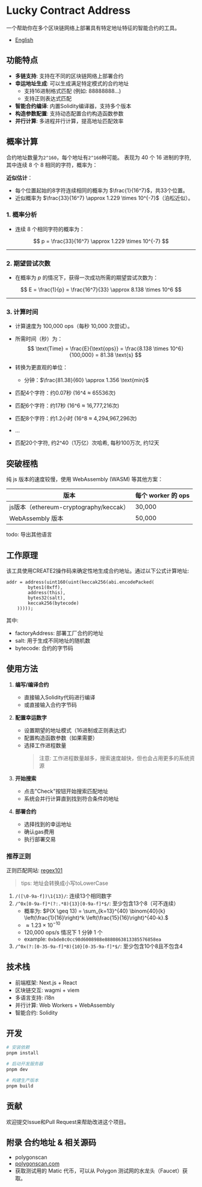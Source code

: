 # Lucky Contract Address

一个帮助你在多个区块链网络上部署具有特定地址特征的智能合约的工具。

- [English](./README_EN.md)

## 功能特点

- **多链支持**: 支持在不同的区块链网络上部署合约
- **幸运地址生成**: 可以生成满足特定模式的合约地址
  - 支持16进制格式匹配 (例如: 88888888...)
  - 支持正则表达式匹配
- **智能合约编译**: 内置Solidity编译器，支持多个版本
- **构造参数配置**: 支持动态配置合约构造函数参数
- **并行计算**: 多进程并行计算，提高地址匹配效率

## 概率计算

合约地址数量为`2^160`，每个地址有`2^160`种可能。
表现为 40 个 16 进制的字符,
其中连续 8 个 8 相同的字符，概率为：

**近似估计**：

- 每个位置起始的8字符连续相同的概率为 $\frac{1}{16^7}$，共33个位置。
- 近似概率为 $\frac{33}{16^7} \approx 1.229 \times 10^{-7}$（泊松近似）。

### 1. **概率分析**

- 连续 8 个相同字符的概率为：

$$
p = \frac{33}{16^7} \approx 1.229 \times 10^{-7}
$$

---

### 2. **期望尝试次数**

- 在概率为 $p$ 的情况下，获得一次成功所需的期望尝试次数为：

$$
E = \frac{1}{p} = \frac{16^7}{33} \approx 8.138 \times 10^6
$$

---

### 3. **计算时间**

- 计算速度为 100,000 ops（每秒 10,000 次尝试）。
- 所需时间（秒）为：
  $$
  \text{Time} = \frac{E}{\text{ops}} = \frac{8.138 \times 10^6}{100,000} = 81.38 \text{s}
  $$
- 转换为更直观的单位：

  - 分钟：$\frac{81.38}{60} \approx 1.356 \text{min}$

- 匹配4个字符：约0.07秒 (16^4 ≈ 65536次)
- 匹配6个字符：约17秒 (16^6 ≈ 16,777,216次)
- 匹配8个字符：约1.2小时 (16^8 ≈ 4,294,967,296次)
- ...
- 匹配20个字符, 约2^40（1万亿）次哈希, 每秒100万次, 约12天

## 突破桎梏

纯 js 版本的速度较慢，使用 WebAssembly (WASM) 等其他方案：

| 版本                                   | 每个 worker 的 ops |
| -------------------------------------- | ------------------ |
| js版本（ethereum-cryptography/keccak） | 30,000             |
| WebAssembly 版本                       | 50,000             |

todo: 导出其他语言

## 工作原理

该工具使用CREATE2操作码来确定性地生成合约地址。通过以下公式计算地址:

```solidity
addr = address(uint160(uint(keccak256(abi.encodePacked(
        bytes1(0xff),
        address(this),
        bytes32(salt),
        keccak256(bytecode)
    )))));
```

其中:

- factoryAddress: 部署工厂合约的地址
- salt: 用于生成不同地址的随机数
- bytecode: 合约的字节码

## 使用方法

1. **编写/编译合约**

   - 直接输入Solidity代码进行编译
   - 或直接输入合约字节码

2. **配置幸运数字**

   - 设置期望的地址模式（16进制或正则表达式）
   - 配置构造函数参数（如果需要）
   - 选择工作进程数量
     > 注意: 工作进程数量越多，搜索速度越快，但也会占用更多的系统资源

3. **开始搜索**

   - 点击"Check"按钮开始搜索匹配地址
   - 系统会并行计算直到找到符合条件的地址

4. **部署合约**
   - 选择找到的幸运地址
   - 确认gas费用
   - 执行部署交易

### 推荐正则

正则匹配网站: [regex101](https://regex101.com/)

> tips: 地址会转换成小写toLowerCase

1. `/([\0-9a-f])\1{13}/`: 连续13个相同数字
2. `/^0x[0-9a-f]*(?:.*8){13}[0-9a-f]*$/`: 至少包含13个8（可不连续）
   - 概率为: $P(X \geq 13) = \sum_{k=13}^{40} \binom{40}{k} \left(\frac{1}{16}\right)^k \left(\frac{15}{16}\right)^{40-k}.$
   - $\approx 1.23 \times 10^{-10}$
   - 120,000 ops/s 情况下 1 分钟 1 个
   - example: `0xbde8c0cc98d6008988e8880863813385576858ea`
3. `/^0x(?:[0-35-9a-f]*8){10}[0-35-9a-f]*$/`: 至少包含10个8且不包含4

## 技术栈

- 前端框架: Next.js + React
- 区块链交互: wagmi + viem
- 多语言支持: i18n
- 并行计算: Web Workers + WebAssembly
- 智能合约: Solidity

## 开发

```bash
# 安装依赖
pnpm install

# 启动开发服务器
pnpm dev

# 构建生产版本
pnpm build
```

## 贡献

欢迎提交Issue和Pull Request来帮助改进这个项目。

## 附录 合约地址 & 相关源码

- polygonscan
- [polygonscan.com](www.polygonscan.com)
- 获取测试用的 Matic 代币，可以从 Polygon 测试网的水龙头（Faucet）获取。
